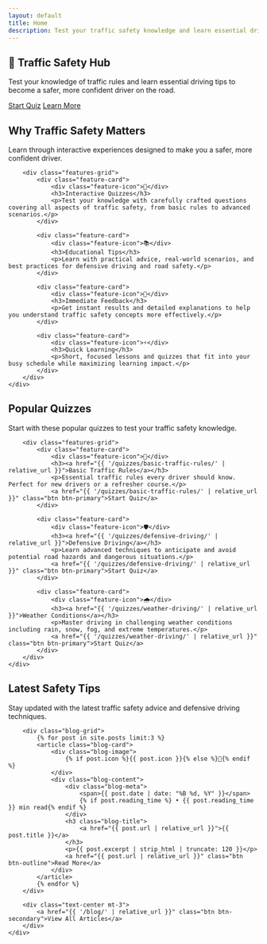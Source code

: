 ```yaml
---
layout: default
title: Home
description: Test your traffic safety knowledge and learn essential driving tips
---
```


<section class="hero">
    <div class="container">
        <h1>🚦 Traffic Safety Hub</h1>
        <p>Test your knowledge of traffic rules and learn essential driving tips to become a safer, more confident driver on the road.</p>
        <div class="hero-actions">
            <a href="{{ '/quizzes/' | relative_url }}" class="btn btn-primary">Start Quiz</a>
            <a href="{{ '/about/' | relative_url }}" class="btn btn-outline">Learn More</a>
        </div>
    </div>
</section>

<section class="features">
    <div class="container">
        <h2 class="text-center">Why Traffic Safety Matters</h2>
        <p class="text-center">Learn through interactive experiences designed to make you a safer, more confident driver.</p>
        
        <div class="features-grid">
            <div class="feature-card">
                <div class="feature-icon">🧠</div>
                <h3>Interactive Quizzes</h3>
                <p>Test your knowledge with carefully crafted questions covering all aspects of traffic safety, from basic rules to advanced scenarios.</p>
            </div>
            
            <div class="feature-card">
                <div class="feature-icon">📚</div>
                <h3>Educational Tips</h3>
                <p>Learn with practical advice, real-world scenarios, and best practices for defensive driving and road safety.</p>
            </div>
            
            <div class="feature-card">
                <div class="feature-icon">🎯</div>
                <h3>Immediate Feedback</h3>
                <p>Get instant results and detailed explanations to help you understand traffic safety concepts more effectively.</p>
            </div>
            
            <div class="feature-card">
                <div class="feature-icon">⚡</div>
                <h3>Quick Learning</h3>
                <p>Short, focused lessons and quizzes that fit into your busy schedule while maximizing learning impact.</p>
            </div>
        </div>
    </div>
</section>

<section class="features" style="background: var(--light-bg);">
    <div class="container">
        <h2 class="text-center">Popular Quizzes</h2>
        <p class="text-center">Start with these popular quizzes to test your traffic safety knowledge.</p>
        
        <div class="features-grid">
            <div class="feature-card">
                <div class="feature-icon">🚥</div>
                <h3><a href="{{ '/quizzes/basic-traffic-rules/' | relative_url }}">Basic Traffic Rules</a></h3>
                <p>Essential traffic rules every driver should know. Perfect for new drivers or a refresher course.</p>
                <a href="{{ '/quizzes/basic-traffic-rules/' | relative_url }}" class="btn btn-primary">Start Quiz</a>
            </div>
            
            <div class="feature-card">
                <div class="feature-icon">🛡️</div>
                <h3><a href="{{ '/quizzes/defensive-driving/' | relative_url }}">Defensive Driving</a></h3>
                <p>Learn advanced techniques to anticipate and avoid potential road hazards and dangerous situations.</p>
                <a href="{{ '/quizzes/defensive-driving/' | relative_url }}" class="btn btn-primary">Start Quiz</a>
            </div>
            
            <div class="feature-card">
                <div class="feature-icon">🌧️</div>
                <h3><a href="{{ '/quizzes/weather-driving/' | relative_url }}">Weather Conditions</a></h3>
                <p>Master driving in challenging weather conditions including rain, snow, fog, and extreme temperatures.</p>
                <a href="{{ '/quizzes/weather-driving/' | relative_url }}" class="btn btn-primary">Start Quiz</a>
            </div>
        </div>
    </div>
</section>

<section class="features">
    <div class="container">
        <h2 class="text-center">Latest Safety Tips</h2>
        <p class="text-center">Stay updated with the latest traffic safety advice and defensive driving techniques.</p>
        
        <div class="blog-grid">
            {% for post in site.posts limit:3 %}
            <article class="blog-card">
                <div class="blog-image">
                    {% if post.icon %}{{ post.icon }}{% else %}📰{% endif %}
                </div>
                <div class="blog-content">
                    <div class="blog-meta">
                        <span>{{ post.date | date: "%B %d, %Y" }}</span>
                        {% if post.reading_time %} • {{ post.reading_time }} min read{% endif %}
                    </div>
                    <h3 class="blog-title">
                        <a href="{{ post.url | relative_url }}">{{ post.title }}</a>
                    </h3>
                    <p>{{ post.excerpt | strip_html | truncate: 120 }}</p>
                    <a href="{{ post.url | relative_url }}" class="btn btn-outline">Read More</a>
                </div>
            </article>
            {% endfor %}
        </div>
        
        <div class="text-center mt-3">
            <a href="{{ '/blog/' | relative_url }}" class="btn btn-secondary">View All Articles</a>
        </div>
    </div>
</section>
